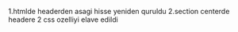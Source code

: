 1.htmlde headerden asagi hisse yeniden quruldu
2.section centerde headere 2 css ozelliyi elave edildi
